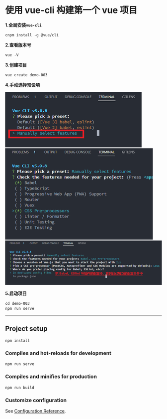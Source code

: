 # 使用 vue-cli 构建第一个 vue 项目

**1.全局安装`vue-cli`**

```
cnpm install -g @vue/cli
```

**2.查看版本号**

```
vue -V
```

**3.创建项目**

```
vue create demo-003
```

**4.手动选择预设项**  

![b.PNG](./src/assets/b.PNG)
![c.PNG](./src/assets/c.PNG)
![d.PNG](./src/assets/d.PNG)

**5.启动项目**

```
cd demo-003
npm run serve
```

---

## Project setup

```
npm install
```

### Compiles and hot-reloads for development

```
npm run serve
```

### Compiles and minifies for production

```
npm run build
```

### Customize configuration

See [Configuration Reference](https://cli.vuejs.org/config/).

